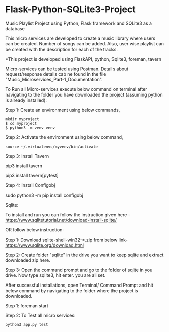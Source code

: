 # Flask-Python-SQLite3-Project
Music Playlist Project using Python, Flask framework and SQLite3 as a database

This micro services are developed to create a music library where users can be created. Number of songs can be added. Also, user wise playlist can be created with the description for each of the tracks.

*This project is developed using FlaskAPI, python, Sqlite3, foreman, tavern

Micro-services can be tested using Postman. Details about request/response details cab ne found in the file "Music_Microservices_Part-1_Documentation". 



To Run all Micro-services execute below command on terminal after navigating to the folder you have downloaded the project (assuming python is already installed):

Step 1: Create an environment using below commands,

	mkdir myproject
	$ cd myproject
	$ python3 -m venv venv

Step 2: Activate the environment using below command,

	source ~/.virtualenvs/myvenv/bin/activate

Step 3: Install Tavern

pip3 install tavern

pip3 install tavern[pytest]

Step 4: Install Configobj

sudo python3 -m pip install configobj

Sqlite:

To install and run you can follow the instruction given here - 
https://www.sqlitetutorial.net/download-install-sqlite/

OR follow below instruction-

Step 1: Download sqlite-shell-win32-*.zip from below link-
https://www.sqlite.org/download.html

Step 2: Create folder "sqlite" in the drive you want to keep sqlite and extract downloaded zip here.

Step 3: Open the command prompt and go to the folder of sqlite in you drive. Now type sqlite3, hit enter. you are all set. 

After successful installations, open Terminal/ Command Prompt and hit below command by navigating to the folder where the project is downloaded.

Step 1: foreman start


Step 2: To Test all micro services:

	python3 app.py test
